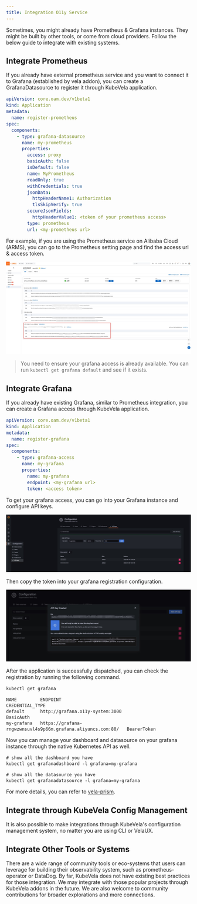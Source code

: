 ```yaml
---
title: Integration O11y Service
---
```


Sometimes, you might already have Prometheus & Grafana instances. They might be built by other tools, or come from cloud providers. Follow the below guide to integrate with existing systems.

## Integrate Prometheus

If you already have external prometheus service and you want to connect it to Grafana (established by vela addon), you can create a GrafanaDatasource to register it through KubeVela application.

```yaml
apiVersion: core.oam.dev/v1beta1
kind: Application
metadata:
  name: register-prometheus
spec:
  components:
    - type: grafana-datasource
      name: my-prometheus
      properties:
        access: proxy
        basicAuth: false
        isDefault: false
        name: MyPrometheus
        readOnly: true
        withCredentials: true
        jsonData:
          httpHeaderName1: Authorization
          tlsSkipVerify: true
        secureJsonFields:
          httpHeaderValue1: <token of your prometheus access>
        type: prometheus
        url: <my-prometheus url>
```

For example, if you are using the Prometheus service on Alibaba Cloud (ARMS), you can go to the Prometheus setting page and find the access url & access token.

![arms-prometheus](../../../resources/arms-prometheus.jpg)

> You need to ensure your grafana access is already available. You can run `kubectl get grafana default` and see if it exists.

## Integrate Grafana

If you already have existing Grafana, similar to Prometheus integration, you can create a Grafana access through KubeVela application.

```yaml
apiVersion: core.oam.dev/v1beta1
kind: Application
metadata:
  name: register-grafana
spec:
  components:
    - type: grafana-access
      name: my-grafana
      properties:
        name: my-grafana
        endpoint: <my-grafana url>
        token: <access token>
```

To get your grafana access, you can go into your Grafana instance and configure API keys.

![grafana-apikeys](../../../resources/grafana-apikeys.jpg)

Then copy the token into your grafana registration configuration.

![grafana-added-apikeys](../../../resources/grafana-added-apikeys.jpg)

After the application is successfully dispatched, you can check the registration by running the following command.

```shell
kubectl get grafana
```
```shell
NAME         ENDPOINT                                                      CREDENTIAL_TYPE
default      http://grafana.o11y-system:3000                               BasicAuth
my-grafana   https://grafana-rngwzwnsuvl4s9p66m.grafana.aliyuncs.com:80/   BearerToken
```

Now you can manage your dashboard and datasource on your grafana instance through the native Kubernetes API as well.

```shell
# show all the dashboard you have
kubectl get grafanadashboard -l grafana=my-grafana
```
```shell
# show all the datasource you have
kubectl get grafanadatasource -l grafana=my-grafana
```

For more details, you can refer to [vela-prism](https://github.com/kubevela/prism#grafana-related-apis).

## Integrate through KubeVela Config Management

It is also possible to make integrations through KubeVela's configuration management system, no matter you are using CLI or VelaUX.

## Integrate Other Tools or Systems

There are a wide range of community tools or eco-systems that users can leverage for building their observability system, such as prometheus-operator or DataDog. By far, KubeVela does not have existing best practices for those integration. We may integrate with those popular projects through KubeVela addons in the future. We are also welcome to community contributions for broader explorations and more connections.